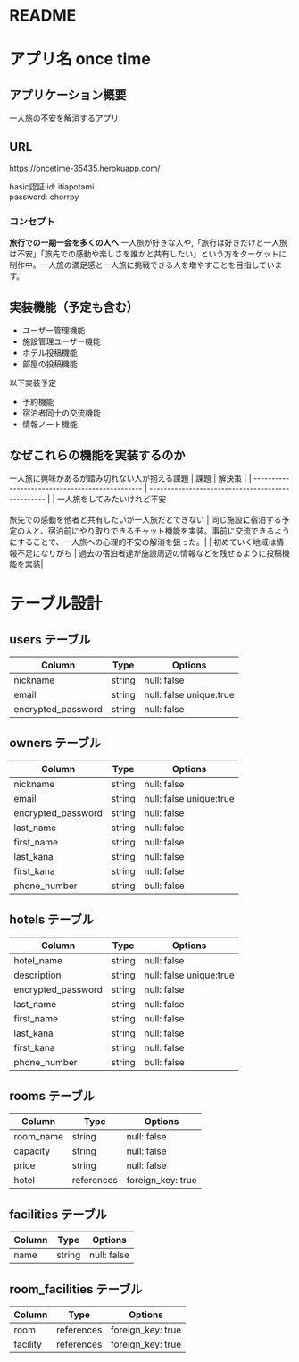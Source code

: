 # README

# アプリ名 once time

## アプリケーション概要
一人旅の不安を解消するアプリ
## URL
https://oncetime-35435.herokuapp.com/

basic認証 id: itiapotami  <br>  password: chorrpy

### コンセプト
**旅行での一期一会を多くの人へ**
一人旅が好きな人や,「旅行は好きだけど一人旅は不安」「旅先での感動や楽しさを誰かと共有したい」という方をターゲットに制作中。一人旅の満足感と一人旅に挑戦できる人を増やすことを目指しています。

## 実装機能（予定も含む）
- ユーザー管理機能
- 施設管理ユーザー機能
- ホテル投稿機能
- 部屋の投稿機能

以下実装予定
- 予約機能
- 宿泊者同士の交流機能
- 情報ノート機能

## なぜこれらの機能を実装するのか
一人旅に興味があるが踏み切れない人が抱える課題
| 課題                                             | 解決策                                             |
| ----------------------------------------------- | ------------------------------------------------- |
| 一人旅をしてみたいけれど不安<br><br>旅先での感動を他者と共有したいが一人旅だとできない | 同じ施設に宿泊する予定の人と、宿泊前にやり取りできるチャット機能を実装。事前に交流できるようにすることで、一人旅への心理的不安の解消を狙った。|
| 初めていく地域は情報不足になりがち                    | 過去の宿泊者達が施設周辺の情報などを残せるように投稿機能を実装|

# テーブル設計

## users テーブル

| Column               | Type   | Options                  |
| -------------------- | ------ | ------------------------ |
| nickname             | string | null: false              |
| email                | string | null: false  unique:true |
| encrypted_password   | string | null: false              |


## owners テーブル

| Column               | Type   | Options                  |
| -------------------- | ------ | ------------------------ |
| nickname             | string | null: false              |
| email                | string | null: false  unique:true |
| encrypted_password   | string | null: false              |
| last_name            | string | null: false              |
| first_name           | string | null: false              |
| last_kana            | string | null: false              |
| first_kana           | string | null: false              |
| phone_number         | string | bull: false              |

## hotels テーブル

| Column               | Type   | Options                  |
| -------------------- | ------ | ------------------------ |
| hotel_name           | string | null: false              |
| description          | string | null: false  unique:true |
| encrypted_password   | string | null: false              |
| last_name            | string | null: false              |
| first_name           | string | null: false              |
| last_kana            | string | null: false              |
| first_kana           | string | null: false              |
| phone_number         | string | bull: false              |

## rooms テーブル

| Column               | Type        | Options                  |
| -------------------- | ------      | -------------------------|
| room_name            | string      | null: false              |
| capacity             | string      | null: false              |
| price                | string      | null: false              |
| hotel                | references  | foreign_key: true        |


## facilities テーブル

| Column               | Type        | Options                  |
| -------------------- | ------      | -------------------------|
| name                 | string      | null: false              |

## room_facilities テーブル

| Column               | Type        | Options                  |
| -------------------- | ------      | -------------------------|
| room                 | references  | foreign_key: true        |
| facility             | references  | foreign_key: true        |
